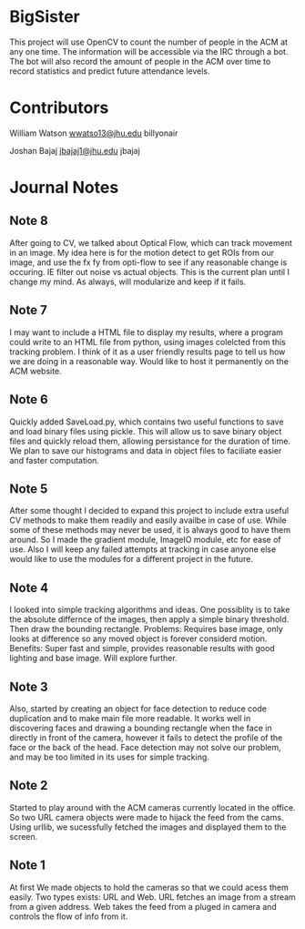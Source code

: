 # BigSister
This project will use OpenCV to count the number of people in the ACM at any one time. The information will be accessible via the IRC through a bot. The bot will also record the amount of people in the ACM over time to record statistics and  predict future attendance levels.


# Contributors
William Watson wwatso13@jhu.edu billyonair

Joshan Bajaj jbajaj1@jhu.edu jbajaj


# Journal Notes
## Note 8
After going to CV, we talked about Optical Flow, which can track movement in an image. My idea here is for the motion detect to get ROIs from our image, and use the fx fy from opti-flow to see if any reasonable change is occuring. IE filter out noise vs actual objects. This is the current plan until I change my mind. As always, will 
modularize and keep if it fails.

## Note 7
I may want to include a HTML file to display my results, where a program could write to an HTML file from python, using images colelcted from this tracking problem.
I think of it as a user friendly results page to tell us how we are doing in a reasonable way. Would like to host it permanently on the ACM website.

## Note 6
Quickly added SaveLoad.py, which contains two useful functions to save and load binary files using pickle. This will allow us to save binary object files and quickly 
reload them, allowing persistance for the duration of time. We plan to save our histograms and data in object files to faciliate easier and faster computation.

## Note 5
After some thought I decided to expand this project to include extra useful CV methods to make them readily and easily availbe in case of use. While some of these
methods may never be used, it is always good to have them around. So I made the gradient module, ImageIO module, etc for ease of use. Also I will keep any failed 
attempts at tracking in case anyone else would like to use the modules for a different project in the future.

## Note 4
I looked into simple tracking algorithms and ideas. One possiblity is to take the absolute differnce of the images, then apply a simple binary threshold. 
Then draw the bounding rectangle. Problems: Requires base image, only looks at difference so any moved object is forever considerd motion. 
Benefits: Super fast and simple, provides reasonable results with good lighting and base image. Will explore further.  

## Note 3
Also, started by creating an object for face detection to reduce code duplication
and to make main file more readable. It works well in discovering faces and drawing a bounding rectangle when the face in directly in front
of the camera, however it fails to detect the profile of the face or the back of the head. Face detection may not solve our problem, and may be too
limited in its uses for simple tracking.

## Note 2
Started to play around with the ACM cameras currently located in the office. So two URL camera objects were
made to hijack the feed from the cams. Using urllib, we sucessfully fetched the images and displayed them to the screen.

## Note 1
At first We made objects to hold the cameras so that we could acess them easily.
Two types exists: URL and Web. URL fetches an image from a stream from a given address.
Web takes the feed from a pluged in camera and controls the flow of info from it.

